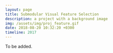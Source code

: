```yaml
---
layout: page
title: Submodular Visual Feature Selection
description: a project with a background image
img: /assets/img/proj_feature.gif
date: 2018-08-20 10:32:20 +0300
timeline: 2017
---
```

To be added.